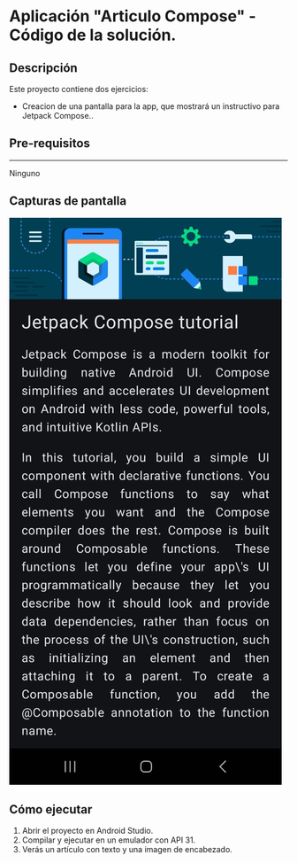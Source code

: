 # Aplicación "Articulo Compose" - Código de la solución.

## Descripción

Este proyecto contiene dos ejercicios:
- Creacion de una pantalla para la app, que mostrará un instructivo para Jetpack Compose..
  
## Pre-requisitos
--------------
Ninguno 

## Capturas de pantalla

![Imagen con texto en pantalla](https://github.com/dannyredpy/ipdm-oto-2025-_-osvaldo_candia-_ejercicios-3-a/blob/main/image2.jpeg?raw=true)

## Cómo ejecutar
1. Abrir el proyecto en Android Studio.
2. Compilar y ejecutar en un emulador con API 31.
3. Verás un artículo con texto y una imagen de encabezado.
